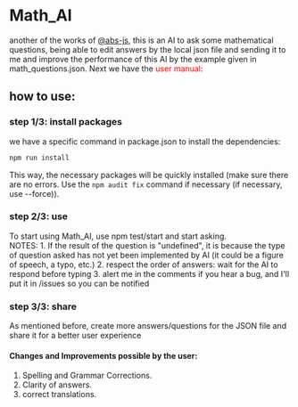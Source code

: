 # Math_AI

another of the works of <a href="https://github.com/abs-js/abs-js/">@abs-js</a>, this is an AI to ask some mathematical questions, being able to edit answers by the local json file and sending it to me and improve the performance of this AI by the example given in math_questions.json. Next we have the <span style="color: red">user manual</span>:

## how to use:
### step 1/3: install packages
we have a specific command in package.json to install the dependencies:
```bash
npm run install
```
This way, the necessary packages will be quickly installed (make sure there are no errors. Use the <code>npm audit fix</code> command if necessary (if necessary, use --force)).

### step 2/3: use
To start using Math_AI, use npm test/start and start asking.<br>
NOTES:
    1. If the result of the question is "undefined", it is because the type of question asked has not yet been implemented by AI (it could be a figure of speech, a typo, etc.)
    2. respect the order of answers: wait for the AI ​​to respond before typing
    3. alert me in the comments if you hear a bug, and I'll put it in /issues so you can be notified

### step 3/3: share
As mentioned before, create more answers/questions for the JSON file and share it for a better user experience

#### Changes and Improvements possible by the user:
1. Spelling and Grammar Corrections.
2. Clarity of answers.
3. correct translations.
